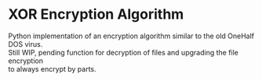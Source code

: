 # XOR Encryption Algorithm
Python implementation of an encryption algorithm similar to the old OneHalf DOS virus.\
Still WIP, pending function for decryption of files and upgrading the file encryption\
to always encrypt by parts.
